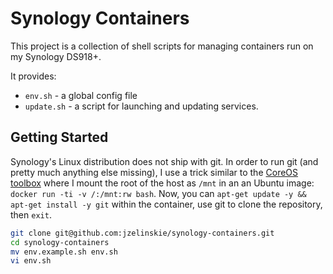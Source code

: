 # Synology Containers

This project is a collection of shell scripts for managing containers run on my Synology DS918+.

It provides:

* `env.sh` - a global config file
* `update.sh` - a script for launching and updating services.

## Getting Started

Synology's Linux distribution does not ship with git.
In order to run git (and pretty much anything else missing), I use a trick similar to the [CoreOS toolbox] where I mount the root of the host as `/mnt` in an an Ubuntu image: `docker run -ti -v /:/mnt:rw bash`.
Now, you can `apt-get update -y && apt-get install -y git` within the container, use git to clone the repository, then `exit`.

```sh
git clone git@github.com:jzelinskie/synology-containers.git
cd synology-containers
mv env.example.sh env.sh
vi env.sh
```

[CoreOS toolbox]: https://github.com/coreos/toolbox
